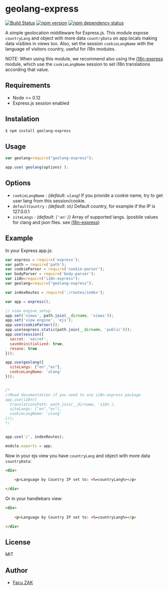 # geolang-express
[![Build Status](https://img.shields.io/travis/koalazak/geolang-express.svg)](https://travis-ci.org/koalazak/geolang-express)
[![npm version](https://badge.fury.io/js/geolang-express.svg)](http://badge.fury.io/js/geolang-express)
[![npm dependency status](https://david-dm.org/koalazak/geolang-express.png)](https://david-dm.org/koalazak/geolang-express)

A simple geolocation middleware for Express.js. This module expose `countryLang` and object with more data `countryData` on app.locals making data visibles in views too.
Also, set the session `cookieLangName` with the language of visitors country, useful for i18n modules.

NOTE: When using this module, we recommend also using the [i18n-express](https://github.com/koalazak/i18n-express) module, which use the `cookieLangName` session to set i18n translations according that value. 


## Requirements

  - Node >= 0.12
  - Express.js session enabled

## Instalation

```bash
$ npm install geolang-express
```

## Usage

```js
var geolang=require("geolang-express");

app.use( geolang(options) );
```

## Options

- `cookieLangName` : *(default: `ulang`)* If you provide a cookie name, try to get user lang from this session/cookie.
- `defaultCountry` :  *(default: `US`)* Default country, for example if the IP is 127.0.0.1
- `siteLangs` :  *(default: `['en']`)* Array of supported langs. (posbile values for clang and json files. see [i18n-express](https://github.com/koalazak/i18n-express))


## Example 

 In your Express app.js:

```javascript
var express = require('express');
var path = require('path');
var cookieParser = require('cookie-parser');
var bodyParser = require('body-parser');
var i18n=require("i18n-express");
var geolang=require("geolang-express");

var indexRoutes = require('./routes/index');

var app = express();

// view engine setup
app.set('views', path.join(__dirname, 'views'));
app.set('view engine', 'ejs');
app.use(cookieParser());
app.use(express.static(path.join(__dirname, 'public')));
app.use(session({
  secret: 'secret',
  saveUninitialized: true,
  resave: true
}));

app.use(geolang({
  siteLangs: ["en","es"],
  cookieLangName: 'ulang'
}));


/*
//Read documentation if you need to use i18n-express package
app.use(i18n({
  translationsPath: path.join(__dirname, 'i18n'),
  siteLangs: ["en","es"],
  cookieLangName: 'ulang'
}));
*/


app.use('/', indexRoutes);

module.exports = app;


```

Now in your ejs view you have `countryLang` and object with more data `countryData`:

```html
<div>
	
	<p>Language by Country IP set to: <%=countryLang%></p>

</div>
```

Or in your handlebars view:

```html
<div>
	
	<p>Language by Country IP set to: <%=countryLang%></p>

</div>
```

## License

MIT

## Author

  - [Facu ZAK](https://github.com/koalazak) 
